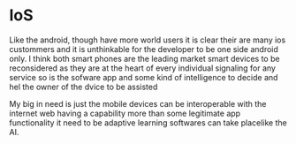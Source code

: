 # IoS
Like the android, though have more world users it is clear their are many ios custommers and it is unthinkable for the developer to be one 
side android only. I think both smart phones are the leading market smart devices to be reconsidered as they are at the heart of every individual 
signaling for any service so is the sofware app and some kind of intelligence to decide and hel the owner of the dvice to be assisted

My big in need is just the mobile devices can be interoperable with the internet web having a capability more than some legitimate app 
functionality it need to be adaptive learning softwares can take placelike the AI.

